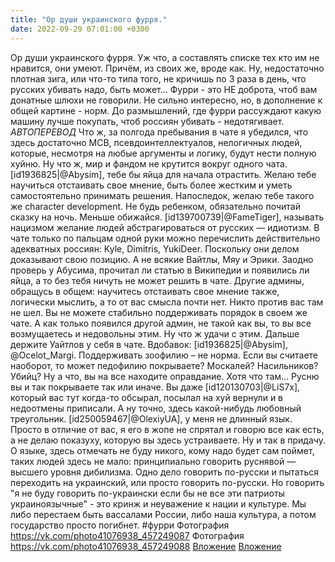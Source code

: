 ```yaml
---
title: "Ор души украинского фурря."
date: 2022-09-29 07:01:00 +0300
---
```


Ор души украинского фурря.
Уж что, а составлять списке тех кто им не нравится, они умеют. Причём, из своих же, вроде как. Ну, недостаточно плотная зига, или что-то типа того, не кричишь по 3 раза в день, что русских убивать надо, быть может...
Фурри - это НЕ доброта, чтоб вам донатные шлюхи не говорили.
Не сильно интересно, но, в дополнение к общей картине - норм. До размышлений, где фурри рассуждают какую машину лучше покупать, чтоб россиян убивать - недотягивает.
*АВТОПЕРЕВОД*
Что ж, за полгода пребывания в чате я убедился, что здесь достаточно МСВ, псевдоинтеллектуалов, нелогичных людей, которые, несмотря на любые аргументы и логику, будут нести полную хуйню. Ну что ж, мир и фандом не крутится вокруг одного чата.
[id1936825|@Abysim], тебе бы яйца для начала отрастить. Желаю тебе научиться отстаивать свое мнение, быть более жестким и уметь самостоятельно принимать решения. Напоследок, желаю тебе такого же character development. Не будь ребенком, обязательно почитай сказку на ночь. Меньше обижайся.
[id139700739|@FameTiger], называть нацизмом желание людей абстрагироваться от русских — идиотизм. В чате только по пальцам одной руки можно перечислить действительно адекватных россиян: Kyle, Dimitris, YukiDeer. Поскольку они делом доказывают свою позицию. А не всякие Вайтлы, Мяу и Эрики. Заодно проверь у Абусима, прочитал ли статью в Википедии и появились ли яйца, а то без тебя ничуть не может решить в чате.
Другие админы, обращусь в общем: научитесь отстаивать свое мнение также, логически мыслить, а то от вас смысла почти нет.
Никто против вас там не шел. Вы не можете стабильно поддерживать порядок в своем же чате. А как только появился другой админ, не такой как вы, то вы все возмущаетесь и недовольны этим. Ну что ж удачи с этим. Дальше держите Уайтлов у себя в чате.
Вдобавок: [id1936825|@Abysim], @Ocelot_Margi. Поддерживать зоофилию – не норма. Если вы считаете наоборот, то может педофилию покрываете? Москалей? Насильников? Убийц? Ну а что, вы на все находите оправдание. Хотя что там... Русню вы и так покрываете так или иначе.
Вы даже [id120130703|@LiS7x], который вас тут когда-то обсырал, посылал на хуй вернули и в недоотмены приписали. А ну точно, здесь какой-нибудь любовный треугольник.
[id250059467|@OlexiyUA], у меня не длинный язык. Просто в отличие от вас, я его в жопе не спрятал и говорю все как есть, а не делаю показуху, которую вы здесь устраиваете.
Ну и так в придачу. О языке, здесь отмечать не буду никого, кому надо будет сам поймет, таких людей здесь не мало: принципиально говорить руснявой — высшего уровня дибилизма. Одно дело говорить по-русски и пытаться переходить на украинский, или просто говорить по-русски. Но говорить "я не буду говорить по-украински если бы не все эти патриоты украиноязычные" - это кринж и неуважение к нации и культуре. Мы либо перестаем быть вассалами России, либо наша культура, а потом государство просто погибнет.
#фурри
Фотография
<a class="vk-attach" href="https://vk.com/photo41076938_457249087">https://vk.com/photo41076938_457249087</a>
Фотография
<a class="vk-attach" href="https://vk.com/photo41076938_457249088">https://vk.com/photo41076938_457249088</a>
<a class="vk-attach" href="https://vk.com/photo41076938_457249087">Вложение</a>
<a class="vk-attach" href="https://vk.com/photo41076938_457249088">Вложение</a>
